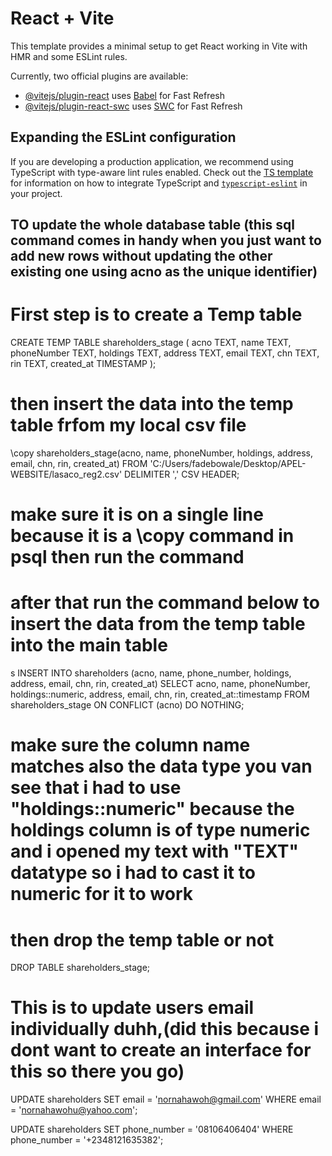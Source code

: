 # React + Vite

This template provides a minimal setup to get React working in Vite with HMR and some ESLint rules.

Currently, two official plugins are available:

- [@vitejs/plugin-react](https://github.com/vitejs/vite-plugin-react/blob/main/packages/plugin-react) uses [Babel](https://babeljs.io/) for Fast Refresh
- [@vitejs/plugin-react-swc](https://github.com/vitejs/vite-plugin-react/blob/main/packages/plugin-react-swc) uses [SWC](https://swc.rs/) for Fast Refresh

## Expanding the ESLint configuration

If you are developing a production application, we recommend using TypeScript with type-aware lint rules enabled. Check out the [TS template](https://github.com/vitejs/vite/tree/main/packages/create-vite/template-react-ts) for information on how to integrate TypeScript and [`typescript-eslint`](https://typescript-eslint.io) in your project.


## TO update the whole database table (this sql command comes in handy when you just want to add new rows without updating the other existing one using acno as the unique identifier)

# First step is to create a Temp table
CREATE TEMP TABLE shareholders_stage (
   acno TEXT,
   name TEXT,
   phoneNumber TEXT,
   holdings TEXT,
   address TEXT,
   email TEXT,
   chn TEXT,
   rin TEXT,
   created_at TIMESTAMP 
);

# then insert the data into the temp table frfom my local csv file
\copy shareholders_stage(acno, name, phoneNumber, holdings, address, email, chn, rin, created_at) FROM 'C:/Users/fadebowale/Desktop/APEL-WEBSITE/lasaco_reg2.csv' DELIMITER ',' CSV HEADER;

# make sure it is on a single line because it is a \copy command in psql  then run the command
# after that run the command below to insert the data from the temp table into the main table
s
 INSERT INTO shareholders (acno, name, phone_number, holdings, address, email, chn, rin, created_at)
SELECT
     acno,
     name,
     phoneNumber,
     holdings::numeric,
     address,
     email,
     chn,
     rin,
     created_at::timestamp
 FROM shareholders_stage
 ON CONFLICT (acno) DO NOTHING;

# make sure the column name matches also the data type you van see that i had to use "holdings::numeric" because the holdings column is of type numeric and i opened my text with "TEXT"  datatype so i had to cast it to numeric for it to work

 # then drop the temp table or not 

 DROP TABLE shareholders_stage;


# This is to update users email individually duhh,\(did this because i dont want to create an interface for this so there you go)
UPDATE shareholders 
SET email = 'nornahawoh@gmail.com'
WHERE email = 'nornahawohu@yahoo.com';

UPDATE shareholders 
SET phone_number = '08106406404'
WHERE phone_number = '+2348121635382';




 